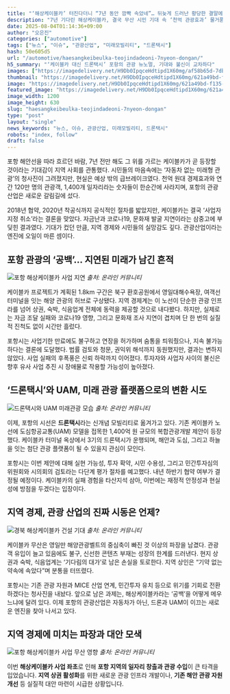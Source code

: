 ```yaml
---
title: "‘해상케이블카’ 터진다더니 “7년 동안 깜빡 속았네”… 뒤늦게 드러난 황당한 결말에 경북도민 ‘분통’"
description: "7년 기다린 해상케이블카, 결국 무산 시민 기대 속 ‘천억 관광효과’ 물거품 포항시, 드론택시 결합 새 모델 검토 중 ..."
date: 2025-08-04T01:14:36+09:00
author: "오은진"
categories: ["automotive"]
tags: ["뉴스", "이슈", "관광산업", "미래모빌리티", "드론택시"]
hash: 50e605d5
url: "/automotive/haesangkeibeulka-teojindadeoni-7nyeon-dongan/"
h5_summary: "‘케이블카 대신 드론택시’ 포항의 관광 뉴노멀, 기대와 불신이 교차하다"
images: ["https://imagedelivery.net/H9Db0IpqceHdtipd1X60mg/af58b65d-7dbe-4c85-4bd8-bfdd7f2c5d00/public", "https://imagedelivery.net/H9Db0IpqceHdtipd1X60mg/621a49bd-f135-489d-c988-46cf0c30dc00/public", "https://imagedelivery.net/H9Db0IpqceHdtipd1X60mg/0335942b-0db0-4ce2-178c-213e8a4e5100/public", "https://imagedelivery.net/H9Db0IpqceHdtipd1X60mg/67a89b6c-d369-4e00-8525-f0c05b85a600/public", "https://imagedelivery.net/H9Db0IpqceHdtipd1X60mg/c5900204-86f5-425c-e210-1232e1a36000/public"]
thumbnail: "https://imagedelivery.net/H9Db0IpqceHdtipd1X60mg/621a49bd-f135-489d-c988-46cf0c30dc00/public"
image: "https://imagedelivery.net/H9Db0IpqceHdtipd1X60mg/621a49bd-f135-489d-c988-46cf0c30dc00/public"
featured_image: "https://imagedelivery.net/H9Db0IpqceHdtipd1X60mg/621a49bd-f135-489d-c988-46cf0c30dc00/public"
image_width: 1200
image_height: 630
slug: "haesangkeibeulka-teojindadeoni-7nyeon-dongan"
type: "post"
layout: "single"
news_keywords: "뉴스, 이슈, 관광산업, 미래모빌리티, 드론택시"
robots: "index, follow"
draft: false
---
```


포항 해안선을 따라 흐르던 바람, 7년 전만 해도 그 위를 가르는 케이블카가 곧 등장할 것이라는 기대감이 지역 사회를 관통했다. 시민들의 마음속에는 ‘자동차 없는 미래형 관광’의 청사진이 그려졌지만, 현실은 예상 밖의 급브레이크였다. 천억 원대 경제효과와 연간 120만 명의 관광객, 1,400개 일자리라는 숫자들이 한순간에 사라지며, 포항의 관광 산업은 새로운 갈림길에 섰다.

2018년 협약, 2020년 착공식까지 공식적인 절차를 밟았지만, 케이블카는 결국 ‘사업자 지정 취소’라는 결론을 맞았다. 자금난과 코로나19, 문화재 발굴 지연이라는 삼중고에 부딪힌 결과였다. 기대가 컸던 만큼, 지역 경제와 시민들의 실망감도 깊다. 관광산업이라는 엔진에 오일이 마른 셈이다.

## 포항 관광의 ‘공백’… 지연된 미래가 남긴 흔적

![포항 해상케이블카 사업 지연](https://imagedelivery.net/H9Db0IpqceHdtipd1X60mg/0335942b-0db0-4ce2-178c-213e8a4e5100/public)
*출처: 온라인 커뮤니티*


케이블카 프로젝트가 계획된 1.8km 구간은 북구 환호공원에서 영일대해수욕장, 여객선터미널을 잇는 해양 관광의 허브로 구상됐다. 지역 경제계는 이 노선이 단순한 관광 인프라를 넘어 상권, 숙박, 식음업계 전체에 동력을 제공할 것으로 내다봤다. 하지만, 실제로는 자금 조달 실패와 코로나19 영향, 그리고 문화재 조사 지연이 겹치며 단 한 번의 실질적 진척도 없이 시간만 흘렀다.

포항시는 사업기한 만료에도 불구하고 연장을 허가하며 숨통을 틔워줬으나, 지속 불가능하다는 결론에 도달했다. 법률 검토와 청문, 권익위 해석까지 동원했지만, 결과는 변하지 않았다. 사업 실패의 후폭풍은 신뢰 하락까지 이어졌다. 투자자와 사업자 사이의 불신은 향후 유사 사업 추진 시 장애물로 작용할 가능성이 높아졌다.

## ‘드론택시’와 UAM, 미래 관광 플랫폼으로의 변환 시도

![드론택시와 UAM 미래관광 모습](https://imagedelivery.net/H9Db0IpqceHdtipd1X60mg/c5900204-86f5-425c-e210-1232e1a36000/public)
*출처: 온라인 커뮤니티*


이제, 포항의 시선은 **드론택시**라는 신개념 모빌리티로 옮겨가고 있다. 기존 케이블카 노선에 도심항공교통(UAM) 모델을 접목한 1,400억 원 규모의 복합관광개발 제안이 등장했다. 케이블카 터미널 옥상에서 3기의 드론택시가 운행되며, 해안과 도심, 그리고 하늘을 잇는 첨단 관광 플랫폼이 될 수 있을지 관심이 모인다.

포항시는 이번 제안에 대해 실현 가능성, 투자 확약, 시민 수용성, 그리고 민간투자심의위원회와 시의회의 검토라는 다단계 평가 절차를 예고했다. 내년 하반기 협약 여부가 결정될 예정이다. 케이블카의 실패 경험을 타산지석 삼아, 이번에는 재정적 안정성과 현실성에 방점을 두겠다는 입장이다.

## 지역 경제, 관광 산업의 진짜 시동은 언제?

![경북 해상케이블카 건설 기대](https://imagedelivery.net/H9Db0IpqceHdtipd1X60mg/67a89b6c-d369-4e00-8525-f0c05b85a600/public)
*출처: 온라인 커뮤니티*


케이블카 무산은 영일만 해양관광벨트의 중심축이 빠진 것 이상의 파장을 남겼다. 관광객 유입이 늘고 있음에도 불구, 신선한 콘텐츠 부재는 성장의 한계를 드러낸다. 현지 상권과 숙박, 식음업계는 ‘기다림의 대가’로 남은 손실을 토로한다. 지역 상인은 “기약 없는 약속에 속았다”며 분통을 터뜨렸다.

포항시는 기존 관광 자원과 MICE 산업 연계, 민간투자 유치 등으로 위기를 기회로 전환하겠다는 청사진을 내놨다. 앞으로 남은 과제는, 해상케이블카라는 ‘공백’을 어떻게 메우느냐에 달려 있다. 이제 포항의 관광산업은 자동차가 아닌, 드론과 UAM이 이끄는 새로운 엔진을 찾아 나서고 있다.

## 지역 경제에 미치는 파장과 대안 모색

![포항 해상케이블카 사업 무산 영향](https://imagedelivery.net/H9Db0IpqceHdtipd1X60mg/af58b65d-7dbe-4c85-4bd8-bfdd7f2c5d00/public)
*출처: 온라인 커뮤니티*

이번 **해상케이블카 사업 좌초**로 인해 **포항 지역의 일자리 창출과 관광 수입**이 큰 타격을 입었습니다. **지역 상권 활성화**를 위한 새로운 관광 인프라 개발이나, **기존 해안 관광 자원 개선** 등 실질적 대안 마련이 시급한 상황입니다.

